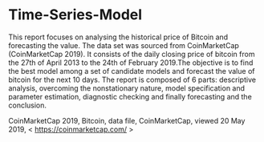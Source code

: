 # Time-Series-Model


This report focuses on analysing the historical price of Bitcoin and forecasting the value. The data set was sourced from CoinMarketCap (CoinMarketCap 2019). It consists of the daily closing price of bitcoin from the 27th of April 2013 to the 24th of February 2019.The objective is to find the best model among a set of candidate models and forecast the value of bitcoin for the next 10 days. The report is composed of 6 parts: descriptive analysis, overcoming the nonstationary nature, model specification and parameter estimation, diagnostic checking and finally forecasting and the conclusion.


CoinMarketCap 2019, Bitcoin, data file, CoinMarketCap, viewed 20 May 2019, < https://coinmarketcap.com/ >

